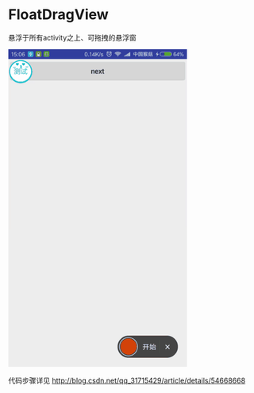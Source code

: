# FloatDragView
悬浮于所有activity之上、可拖拽的悬浮窗

![image](https://github.com/MonkeyMushroom/FloatDragView/raw/master/1.gif)

代码步骤详见 http://blog.csdn.net/qq_31715429/article/details/54668668
